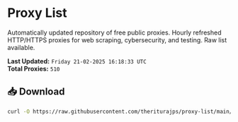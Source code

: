 # Proxy List

Automatically updated repository of free public proxies. Hourly refreshed HTTP/HTTPS proxies for web scraping, cybersecurity, and testing. Raw list available.

**Last Updated:** `Friday 21-02-2025 16:18:33 UTC`  
**Total Proxies:** `510`

## 📥 Download
```bash
curl -O https://raw.githubusercontent.com/theriturajps/proxy-list/main/proxies.txt
